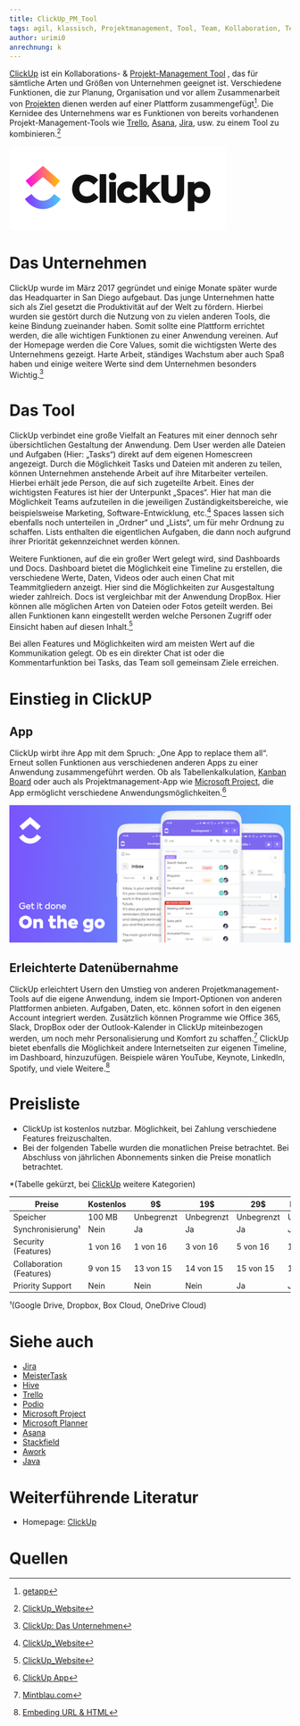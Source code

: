```yaml
---
title: ClickUp_PM_Tool
tags: agil, klassisch, Projektmanagement, Tool, Team, Kollaboration, Teammanagment, Aufgabenteilung
author: urimi0
anrechnung: k 
---
```


[ClickUp](https://clickup.com) ist ein Kollaborations- & [Projekt-Management Tool](Uebersicht_PM_Tools.md) , das für sämtliche Arten und Größen von Unternehmen geeignet ist. Verschiedene Funktionen, die zur Planung, Organisation und vor allem Zusammenarbeit von [Projekten](Projekt.md) dienen werden auf einer Plattform zusammengefügt[^2]. Die Kernidee des Unternehmens war es Funktionen von bereits vorhandenen Projekt-Management-Tools wie [Trello](Trello_PM_Tool.md), [Asana](Asana_PM_Tool.md), [Jira](Jira_PM_Tool.md), usw. zu einem Tool zu kombinieren.[^1]

![ClickUp_Logo](ClickUp_PM_Tool/logo.png)
# Das Unternehmen

ClickUp wurde im März 2017 gegründet und einige Monate später wurde das Headquarter in San Diego aufgebaut. Das junge Unternehmen hatte sich als Ziel gesetzt die
Produktivität auf der Welt zu fördern. Hierbei wurden sie gestört durch die Nutzung von zu vielen anderen Tools, die keine Bindung zueinander haben. 
Somit sollte eine Plattform errichtet werden, die alle wichtigen Funktionen zu einer Anwendung vereinen. Auf der Homepage werden die Core Values, somit die
wichtigsten Werte des Unternehmens gezeigt. Harte Arbeit, ständiges Wachstum aber auch Spaß haben und einige weitere Werte sind dem Unternehmen besonders Wichtig.[^7]


# Das Tool

ClickUp verbindet eine große Vielfalt an Features mit einer dennoch sehr übersichtlichen Gestaltung der Anwendung. 
Dem User werden alle Dateien und Aufgaben (Hier: „Tasks“) direkt auf dem eigenen Homescreen angezeigt. Durch die Möglichkeit Tasks und Dateien mit anderen zu
teilen, können Unternehmen anstehende Arbeit auf ihre Mitarbeiter verteilen. Hierbei erhält jede Person, die auf sich zugeteilte Arbeit. Eines der wichtigsten
Features ist hier der Unterpunkt „Spaces“. Hier hat man die Möglichkeit Teams aufzuteilen in die jeweiligen Zuständigkeitsbereiche, wie beispielsweise Marketing,
Software-Entwicklung, etc.[^1] Spaces lassen sich ebenfalls noch unterteilen in „Ordner“ und „Lists“, um für mehr Ordnung zu schaffen. Lists enthalten die eigentlichen Aufgaben, die dann noch aufgrund ihrer Priorität gekennzeichnet werden können. 

Weitere Funktionen, auf die ein großer Wert gelegt wird, sind Dashboards und Docs. Dashboard bietet die Möglichkeit eine Timeline zu erstellen, die verschiedene
Werte, Daten, Videos oder auch einen Chat mit Teammitgliedern anzeigt. Hier sind die Möglichkeiten zur Ausgestaltung wieder zahlreich. Docs ist vergleichbar mit der
Anwendung DropBox. Hier können alle möglichen Arten von Dateien oder Fotos geteilt werden. Bei allen Funktionen kann eingestellt werden welche Personen Zugriff oder
Einsicht haben auf diesen Inhalt.[^1] 

Bei allen Features und Möglichkeiten wird am meisten Wert auf die Kommunikation gelegt. Ob es ein direkter Chat ist oder die Kommentarfunktion bei Tasks, das Team
soll gemeinsam Ziele erreichen. 


# Einstieg in ClickUP
## App 

ClickUp wirbt ihre App mit dem Spruch: „One App to replace them all“. Erneut sollen Funktionen aus verschiedenen anderen Apps zu einer Anwendung zusammengeführt
werden. Ob als Tabellenkalkulation, [Kanban Board](Kanban_Board.md) oder auch als Projektmanagement-App wie [Microsoft Project](Microsoft_Project_PM_Tool.md), die
App ermöglicht verschiedene Anwendungsmöglichkeiten.[^6]

![ClickUp_APP](ClickUp_PM_Tool/ClickUp_APP.png)

## Erleichterte Datenübernahme

ClickUp erleichtert Usern den Umstieg von anderen Projetkmanagement-Tools auf die eigene Anwendung, indem sie Import-Optionen von anderen Plattformen anbieten.
Aufgaben, Daten, etc. können sofort in den eigenen Account integriert werden. Zusätzlich können Programme wie Office 365, Slack, DropBox oder der Outlook-Kalender
in ClickUp miteinbezogen werden, um noch mehr Personalisierung und Komfort zu schaffen.[^4] 
ClickUp bietet ebenfalls die Möglichkeit andere Internetseiten zur eigenen Timeline, im Dashboard, hinzuzufügen. Beispiele wären YouTube, Keynote, LinkedIn,
Spotify, und viele Weitere.[^5]

# Preisliste

* ClickUp ist kostenlos nutzbar. Möglichkeit, bei Zahlung verschiedene Features freizuschalten.
* Bei der folgenden Tabelle wurden die monatlichen Preise betrachtet. Bei Abschluss von jährlichen Abonnements sinken die Preise monatlich betrachtet.

*(Tabelle gekürzt, bei [ClickUp](https://clickup.com) weitere Kategorien) 

|   Preise            |   Kostenlos   |      9$       |     19$      |      29$      |  Enterprise   |
| ---------------------- | ------------- | ------------- | ------------ | ------------- | ------------  |
|   Speicher             | 100 MB        | Unbegrenzt    | Unbegrenzt   |  Unbegrenzt   |  Unbegrenzt   |
|Synchronisierung¹       | Nein          | Ja            | Ja           |  Ja           | Ja            |
|Security (Features)     | 1 von 16      | 1 von 16      |     3 von 16 |     5 von 16  |    16 von 16  |
|Collaboration (Features)|     9 von 15  |    13 von 15  |    14 von 15 |    15 von 15  |    15 von 15  |
| Priority Support       | Nein          | Nein          | Nein         | Ja            | Ja            |


¹(Google Drive, Dropbox, Box Cloud, OneDrive Cloud)

# Siehe auch

* [Jira](Jira_PM_Tool.md)
* [MeisterTask](MeisterTask_PM_Tool.md)
* [Hive](Hive_PM_Tool.md)
* [Trello](Trello_PM_Tool.md)
* [Podio](Podio_PM_Tool.md)
* [Microsoft Project](Microsoft_Project_PM_Tool.md)
* [Microsoft Planner](Microsoft_Planner_PM_Tool.md)
* [Asana](Asana_PM_Tool.md)
* [Stackfield](Stackfield_PM_Tool.md)
* [Awork](Awork_PM_Tool.md)
* [Java](Java_PM_Tool.md)

# Weiterführende Literatur

* Homepage: [ClickUp](https://clickup.com)

# Quellen

[^1]: [ClickUp_Website](https://clickup.com)
[^2]: [getapp](https://www.getapp.de/software/106331/clickup#features)
[^3]: [ClickUp_Help](https://docs.clickup.com/en/)
[^4]: [Mintblau.com](https://www.mintblau.com/blog/projektmanagement-mit-clickup)
[^5]: [Embeding URL & HTML](https://docs.clickup.com/en/articles/2934308-embed-view)
[^6]: [ClickUp App](https://publishingblog.ch/wie-kann-clickup-eine-app-fuer-alles-sein/)
[^7]: [ClickUp: Das Unternehmen](https://clickup.com/about)
